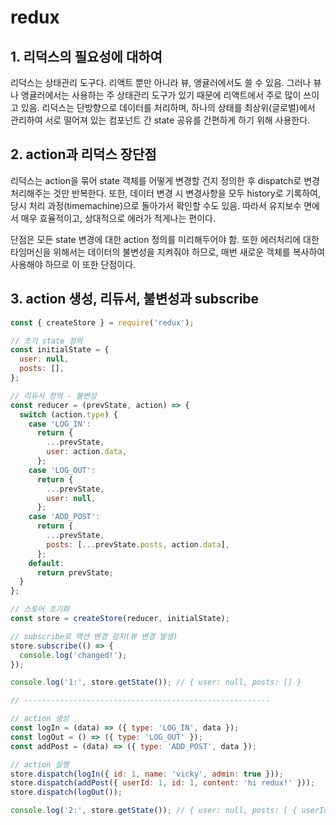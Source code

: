 ﻿# redux

## 1. 리덕스의 필요성에 대하여

리덕스는 상태관리 도구다. 리액트 뿐만 아니라 뷰, 앵귤러에서도 쓸 수 있음. 그러나 뷰나 앵귤러에서는 사용하는 주 상태관리 도구가 있기 때문에 리액트에서 주로 많이 쓰이고 있음. 리덕스는 단방향으로 데이터를 처리하며, 하나의 상태를 최상위(글로벌)에서 관리하여 서로 떨어져 있는 컴포넌트 간 state 공유를 간편하게 하기 위해 사용한다.

## 2. action과 리덕스 장단점

리덕스는 action을 묶어 state 객체를 어떻게 변경할 건지 정의한 후 dispatch로 변경 처리해주는 것만 반복한다. 또한, 데이터 변경 시 변경사항을 모두 history로 기록하여, 당시 처리 과정(timemachine)으로 돌아가서 확인할 수도 있음. 따라서 유지보수 면에서 매우 효율적이고, 상대적으로 에러가 적게나는 편이다.

단점은 모든 state 변경에 대한 action 정의를 미리해두어야 함. 또한 에러처리에 대한 타임머신을 위해서는 데이터의 불변성을 지켜줘야 하므로, 매번 새로운 객체를 복사하여 사용해야 하므로 이 또한 단점이다.

## 3. action 생성, 리듀서, 불변성과 subscribe

```jsx
const { createStore } = require('redux');

// 초기 state 정의
const initialState = {
  user: null,
  posts: [],
};

// 리듀서 정의 - 불변성
const reducer = (prevState, action) => {
  switch (action.type) {
    case 'LOG_IN':
      return {
        ...prevState,
        user: action.data,
      };
    case 'LOG_OUT':
      return {
        ...prevState,
        user: null,
      };
    case 'ADD_POST':
      return {
        ...prevState,
        posts: [...prevState.posts, action.data],
      };
    default:
      return prevState;
  }
};

// 스토어 초기화
const store = createStore(reducer, initialState);

// subscribe로 액션 변경 감지(뷰 변경 발생)
store.subscribe(() => {
  console.log('changed!');
});

console.log('1:', store.getState()); // { user: null, posts: [] }

// -------------------------------------------------------

// action 생성
const logIn = (data) => ({ type: 'LOG_IN', data });
const logOut = () => ({ type: 'LOG_OUT' });
const addPost = (data) => ({ type: 'ADD_POST', data });

// action 실행
store.dispatch(logIn({ id: 1, name: 'vicky', admin: true }));
store.dispatch(addPost({ userId: 1, id: 1, content: 'hi redux!' }));
store.dispatch(logOut());

console.log('2:', store.getState()); // { user: null, posts: [ { userId: 1, id: 1, content: 'hi redux!' } ] }
```
